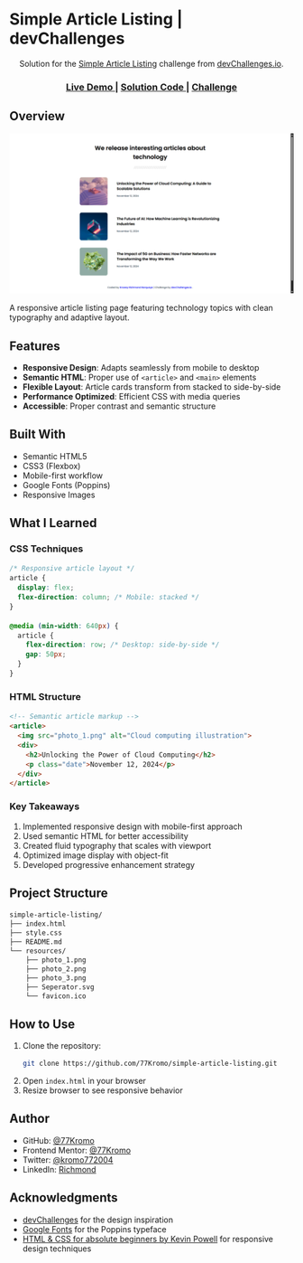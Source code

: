 
# Simple Article Listing | devChallenges

<div align="center">
  Solution for the <a href="https://devchallenges.io/challenge/simple-article-listing" target="_blank">Simple Article Listing</a> challenge from <a href="http://devchallenges.io" target="_blank">devChallenges.io</a>.
</div>

<div align="center">
  <h3>
    <a href="https://your-live-demo-url.com">
      Live Demo
    </a>
    <span> | </span>
    <a href="https://your-solution-url.com">
      Solution Code
    </a>
    <span> | </span>
    <a href="https://devchallenges.io/challenge/simple-article-listing">
      Challenge
    </a>
  </h3>
</div>

## Overview

![Project Screenshot](./resources/screenshot.png)

A responsive article listing page featuring technology topics with clean typography and adaptive layout.

## Features

- **Responsive Design**: Adapts seamlessly from mobile to desktop
- **Semantic HTML**: Proper use of `<article>` and `<main>` elements
- **Flexible Layout**: Article cards transform from stacked to side-by-side
- **Performance Optimized**: Efficient CSS with media queries
- **Accessible**: Proper contrast and semantic structure

## Built With

- Semantic HTML5
- CSS3 (Flexbox)
- Mobile-first workflow
- Google Fonts (Poppins)
- Responsive Images

## What I Learned

### CSS Techniques
```css
/* Responsive article layout */
article {
  display: flex;
  flex-direction: column; /* Mobile: stacked */
}

@media (min-width: 640px) {
  article {
    flex-direction: row; /* Desktop: side-by-side */
    gap: 50px;
  }
}
```

### HTML Structure
```html
<!-- Semantic article markup -->
<article>
  <img src="photo_1.png" alt="Cloud computing illustration">
  <div>
    <h2>Unlocking the Power of Cloud Computing</h2>
    <p class="date">November 12, 2024</p>
  </div>
</article>
```

### Key Takeaways
1. Implemented responsive design with mobile-first approach
2. Used semantic HTML for better accessibility
3. Created fluid typography that scales with viewport
4. Optimized image display with object-fit
5. Developed progressive enhancement strategy

## Project Structure

```
simple-article-listing/
├── index.html
├── style.css
├── README.md
└── resources/
    ├── photo_1.png
    ├── photo_2.png
    ├── photo_3.png
    ├── Seperator.svg
    └── favicon.ico
```

## How to Use

1. Clone the repository:
   ```bash
   git clone https://github.com/77Kromo/simple-article-listing.git
   ```
2. Open `index.html` in your browser
3. Resize browser to see responsive behavior

## Author

- GitHub: [@77Kromo](https://github.com/77Kromo)
- Frontend Mentor: [@77Kromo](https://www.frontendmentor.io/profile/77Kromo)
- Twitter: [@kromo772004](https://x.com/kromo772004)
- LinkedIn: [Richmond](https://www.linkedin.com/in/krowey-richmond-borquaye77/)

## Acknowledgments

- [devChallenges](https://devchallenges.io) for the design inspiration
- [Google Fonts](https://fonts.google.com) for the Poppins typeface
- [HTML & CSS for absolute beginners by Kevin Powell](https://learn.kevinpowell.co/course/html-css-for-absolute-beginners) for responsive design techniques


